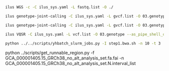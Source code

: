 ```bash
ilus WGS -c -C ilus_sys.yaml -L fastq.list -O ./
```

```bash
ilus genotype-joint-calling -C ilus_sys.yaml -L gvcf.list -O 03.genotype 
```

```bash
ilus genotype-joint-calling -C ilus_sys.yaml -L gvcf.list -O 03.genotype --as_pipe_shell_order -f
```

```bash
ilus VQSR -C ilus_sys.yaml -L vcf.list -O 03.genotype --as_pipe_shell_order -f 
```

```bash
python ../../scripts/yhbatch_slurm_jobs.py -I step1.bwa.sh -n 10 -t 3
```
python ../scripts/get_runnable_region.py -f GCA_000001405.15_GRCh38_no_alt_analysis_set.fa.fai -n GCA_000001405.15_GRCh38_no_alt_analysis_set.N.interval_list
